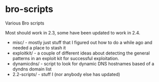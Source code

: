 # bro-scripts
Various Bro scripts

Most should work in 2.3, some have been updated to work in 2.4. 

* misc/ - mostly just stuff that I figured out how to do a while ago and needed a place to stash it
* exploitkit/ - a couple of different ideas about detecting the general patterns in an exploit kit for successful exploitation.
* dynamicdns/ - script to look for dynamic DNS hostnames based of a dyndns domain list
* 2.2-scripts/ - stuff I (nor anybody else has updated)
